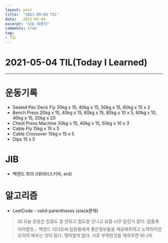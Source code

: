 ```yaml
---
layout: post 
title:  "2021-05-04 TIL"
date:   2021-05-04
excerpt: "오늘 뭐했지"
comments: true 
tag:
- TIL
---
```


# 2021-05-04 TIL(Today I Learned)

---

# 운동기록 
- Seated Pec Deck Fly 30kg x 15, 40kg x 15, 50kg x 15, 60kg x 15 x 2
- Bench Press 20kg x 15, 40kg x 15, 60kg x 15, 80kg x 10 x 5, 60kg x 10, 40kg x 15, 20kg x 20
- Chest Press Machine 30kg x 15, 40kg x 15, 50kg x 10 x 3
- Cable Fly 15kg x 15 x 5
- Cable Crossover 15kg x 15 x 5
- Dips 15 x 5

# JIB
- 백엔드 회의 (데이터스키마, erd)
    
# 알고리즘
- LeetCode - valid-parentheses (stack문제)

> ⌨️  오늘 운동은 집중도 잘 안되고 힘도잘 안나고 요즘 너무 달린거 같다. 잠좀푹 자야할듯... 
백엔드 리더로써 팀원들에게 좋은정보들을 제공해주려고 노력하지만 오히려 배우는 것이 많다. 챙피할꺼 없다. 서로 부족한것을 채워주면 되니까.


